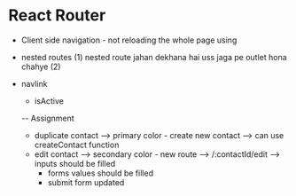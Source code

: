 # React Router

- Client side navigation - not reloading the whole page
  using <Link>

- nested routes
  (1) nested route jahan dekhana hai uss jaga pe outlet hona chahye
  (2) 

- navlink
  - isActive


  -- Assignment

  * duplicate contact --> primary color - create new contact --> can use createContact function
  * edit contact --> secondary color - new route --> /:contactId/edit --> inputs should be filled 
    - forms values should be filled
    - submit form updated 